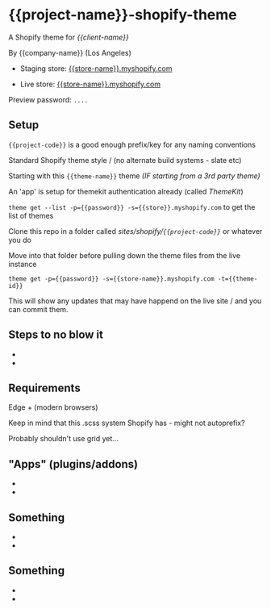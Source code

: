 
# {{project-name}}-shopify-theme

A Shopify theme for _{{client-name}}_

By {{company-name}} (Los Angeles)

* Staging store: [{{store-name}}.myshopify.com]({{store-name}}.myshopify.com)

* Live store: [{{store-name}}.myshopify.com]({{store-name}}.myshopify.com)

Preview password: `....`


## Setup

`{{project-code}}` is a good enough prefix/key for any naming conventions

Standard Shopify theme style / (no alternate build systems - slate etc)

Starting with this `{{theme-name}}` theme _(IF starting from a 3rd party theme)_

An 'app' is setup for themekit authentication already (called _ThemeKit_)

`theme get --list -p={{password}} -s={{store}}.myshopify.com` to get the list of themes

Clone this repo in a folder called _sites/shopify/`{{project-code}}`_ or whatever you do

Move into that folder before pulling down the theme files from the live instance

`theme get -p={{password}} -s={{store-name}}.myshopify.com -t={{theme-id}}`

This will show any updates that may have happend on the live site / and you can commit them.


## Steps to no blow it

* 

* 


## Requirements

Edge + (modern browsers)

Keep in mind that this .scss system Shopify has - might not autoprefix?

Probably shouldn't use grid yet...


## "Apps" (plugins/addons)

*

*


## Something

*

*


## Something

*

*
